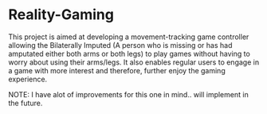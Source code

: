# Reality-Gaming

This project is aimed at developing a movement-tracking game controller allowing the Bilaterally Imputed (A person who is missing or has had amputated either both arms or both legs) to play games without having to worry about using their arms/legs. It also enables regular users to engage in a game with more interest and therefore, further enjoy the gaming experience.

NOTE: I have alot of improvements for this one in mind.. will implement in the future.
